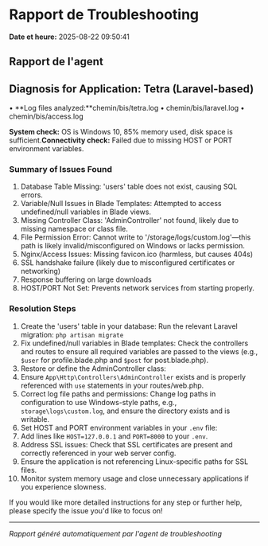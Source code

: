 # Rapport de Troubleshooting

**Date et heure:** 2025-08-22 09:50:41

## Rapport de l'agent

## Diagnosis for Application: Tetra (Laravel-based)

• **Log files analyzed:**chemin/bis/tetra.log
• chemin/bis/laravel.log
• chemin/bis/access.log

**System check:** OS is Windows 10, 85% memory used, disk space is sufficient.**Connectivity check:** Failed due to missing HOST or PORT environment variables.

### Summary of Issues Found

1. Database Table Missing: 'users' table does not exist, causing SQL errors.
2. Variable/Null Issues in Blade Templates: Attempted to access undefined/null variables in Blade views.
3. Missing Controller Class: 'AdminController' not found, likely due to missing namespace or class file.
4. File Permission Error: Cannot write to '/storage/logs/custom.log'—this path is likely invalid/misconfigured on Windows or lacks permission.
5. Nginx/Access Issues: Missing favicon.ico (harmless, but causes 404s)
6. SSL handshake failure (likely due to misconfigured certificates or networking)
7. Response buffering on large downloads
8. HOST/PORT Not Set: Prevents network services from starting properly.

### Resolution Steps

1. Create the 'users' table in your database: Run the relevant Laravel migration: `php artisan migrate`
2. Fix undefined/null variables in Blade templates: Check the controllers and routes to ensure all required variables are passed to the views (e.g., `$user` for profile.blade.php and `$post` for post.blade.php).
3. Restore or define the AdminController class:
4. Ensure `App\Http\Controllers\AdminController` exists and is properly referenced with `use` statements in your routes/web.php.
5. Correct log file paths and permissions: Change log paths in configuration to use Windows-style paths, e.g., `storage\logs\custom.log`, and ensure the directory exists and is writable.
6. Set HOST and PORT environment variables in your `.env` file:
7. Add lines like `HOST=127.0.0.1` and `PORT=8000` to your `.env`.
8. Address SSL issues: Check that SSL certificates are present and correctly referenced in your web server config.
9. Ensure the application is not referencing Linux-specific paths for SSL files.
10. Monitor system memory usage and close unnecessary applications if you experience slowness.

If you would like more detailed instructions for any step or further help, please specify the issue you'd like to focus on!

---
*Rapport généré automatiquement par l'agent de troubleshooting*
